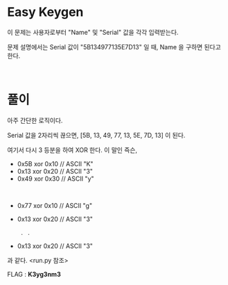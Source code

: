 
# Easy Keygen
이 문제는 사용자로부터 "Name" 및 "Serial" 값을 각각 입력받는다. 

문제 설명에서는 Serial 값이 "5B134977135E7D13" 일 때, Name 을 구하면 된다고 한다.

&nbsp;
# 풀이

아주 간단한 로직이다.

Serial 값을 2자리씩 끊으면, [5B, 13, 49, 77, 13, 5E, 7D, 13] 이 된다.



여기서 다시 3 등분을 하여 XOR 한다. 이 말인 즉슨,

* 0x5B xor 0x10	// ASCII "K"
* 0x13 xor 0x20	// ASCII "3"
* 0x49 xor 0x30	// ASCII "y"

&nbsp;
* 0x77 xor 0x10	// ASCII "g"
* 0x13 xor 0x20	// ASCII "3"

	&nbsp;
	.
	&nbsp;
	.

* 0x13 xor 0x20	// ASCII "3"

과 같다. <run.py 참조>


FLAG : **K3yg3nm3** 